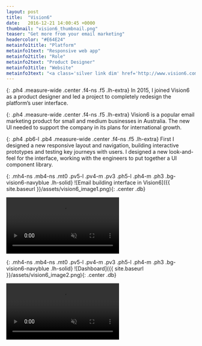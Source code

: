 ```yaml
---
layout: post
title:  "Vision6"
date:   2016-12-21 14:00:45 +0000
thumbnail: "vision6_thumbnail.png"
teaser: "Get more from your email marketing"
headercolor: "#E64E24"
metainfo1title: "Platform"
metainfo1text: "Responsive web app"
metainfo2title: "Role"
metainfo2text: "Product Designer"
metainfo3title: "Website"
metainfo3text: "<a class='silver link dim' href='http://www.vision6.com.au/' target='_blank' alt='Vision6 Website'>vision6.com.au</a>"
---
```

{: .ph4 .measure-wide .center .f4-ns .f5 .lh-extra}
In 2015, I joined Vision6 as a product designer and led a project to completely redesign the platform’s user interface.

{: .ph4 .measure-wide .center .f4-ns .f5 .lh-extra}
Vision6 is a popular email marketing product for small and medium businesses in Australia. The new UI needed to support the company in its plans for international growth.

{: .ph4 .pb6-l .pb4 .measure-wide .center .f4-ns .f5 .lh-extra}
First I designed a new responsive layout and navigation, building interactive prototypes and testing key journeys with users. I designed a new look-and-feel for the interface, working with the engineers to put together a UI component library.

{: .mh4-ns .mb4-ns .mt0 .pv5-l .pv4-m .pv3 .ph5-l .ph4-m .ph3 .bg-vision6-navyblue .lh-solid}
![Email building interface in Vision6]({{ site.baseurl }}/assets/vision6_image1.png){: .center .db}

<p class="ph4-ns mb4-ns">
<video autoplay loop muted >
  <source src="{{ site.baseurl }}/assets/vision6_video1.mp4" type="video/mp4" alt="Mobile view of report">
Your browser does not support the video tag.
</video>
</p>

{: .mh4-ns .mb4-ns .mt0 .pv5-l .pv4-m .pv3 .ph5-l .ph4-m .ph3 .bg-vision6-navyblue .lh-solid}
![Dashboard]({{ site.baseurl }}/assets/vision6_image2.png){: .center .db}

<p class="ph4-ns mb4-ns">
<video autoplay loop muted>
  <source src="{{ site.baseurl }}/assets/vision6_video2.mp4" type="video/mp4" alt="Sample of UI Component Library">
Your browser does not support the video tag.
</video>
</p>
